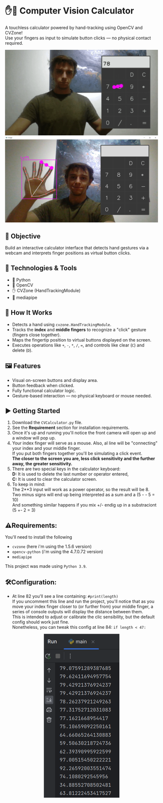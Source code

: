# ✋🧮 Computer Vision Calculator

A touchless calculator powered by hand-tracking using OpenCV and CVZone!  
Use your fingers as input to simulate button clicks — no physical contact required.

<div align="center">
     <img src = "https://github.com/Ignaciodibella/ComputerVisionCalculator/blob/main/cvcalc.gif">
</div>

<div align="center">
     <img src = "https://github.com/Ignaciodibella/ComputerVisionCalculator/blob/main/handrecognition.png" width = 507 height = 284>
</div>

## 🎯 Objective

Build an interactive calculator interface that detects hand gestures via a webcam and interprets finger positions as virtual button clicks.

## 🧰 Technologies & Tools

- 🐍 Python
- 📸 OpenCV
- ✋ CVZone (HandTrackingModule)
- 🧪 mediapipe

## 🧠 How It Works

- Detects a hand using `cvzone.HandTrackingModule`.
- Tracks the **index** and **middle fingers** to recognize a "click" gesture (fingers close together).
- Maps the fingertip position to virtual buttons displayed on the screen.
- Executes operations like `+`, `-`, `*`, `/`, `=`, and controls like clear (`C`) and delete (`D`).

## 🖼️ Features

- Visual on-screen buttons and display area.
- Button feedback when clicked.
- Fully functional calculator logic.
- Gesture-based interaction — no physical keyboard or mouse needed.

## ▶️ Getting Started

1. Download the `CVCalculator.py` file.
2. See the **Requirement** section for installation requirements.
3. Once it's up and running you'll notice the front camera will open up and a window will pop up.
4. Your index finger will serve as a mouse. Also, al line will be "connecting" your index and your middle finger. <br>
   If you put both fingers together you'll be simulating a click event.<br>
   **The closer to the screen you are, less click sensitivity and the further away, the greater sensitivity.**
5. There are two special keys in the calculator keyboard:
  <br>**D:** It is used to delete the last number or operator entered,
  <br>**C:** It is used to clear the calculator screen.
6. To keep in mind:
   <br> The 2**3 input will work as a power operator, so the result will be 8.
   <br> Two minus signs will end up being interpreted as a sum and a (5 - - 5 = 10)
   <br> And something similar happens if you mix +/- endig up in a substraciont (5 +- 2 = 3)

## ⚠️Requirements: 
You'll need to install the following
- `cvzone` (here i'm using the 1.5.6 version)
- `opencv-python` (i'm using the 4.7.0.72 version)
- `mediapipe`

This project was made using `Python 3.9`.

## 🛠️Configuration:
- At line 82 you'll see a line containing: `#print(length)`
<br> If you uncomment this line and run the project, you'll notice that as you move your index finger closer to (or further from) your middle finger, a series of console outputs will display the distance between them.
<br> This is intended to adjust or calibrate the clic sensibility, but the default config should work just fine.
<br> Nonetheless, you can tweak this config at line 84: `if length < 47:`

<div align="center">
<img src ="https://github.com/Ignaciodibella/ComputerVisionCalculator/blob/main/length.PNG">
</div>
